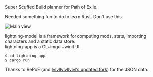 Super Scuffed Build planner for Path of Exile.

Needed something fun to do to learn Rust. Don't use this.

![Main view](https://user-images.githubusercontent.com/67038113/215327041-289e3cd8-fcf6-4565-a48e-0f5f0be54ec8.png)

lightning-model is a framework for computing mods, stats, importing characters and a static data store.<br />
lightning-app is a GL+imgui+winit UI.

```
$ cd lightning-app
$ cargo run
```

Thanks to RePoE (and [lvlvllvlvllvlvl's updated fork](https://github.com/lvlvllvlvllvlvl/RePoE)) for the JSON data.

